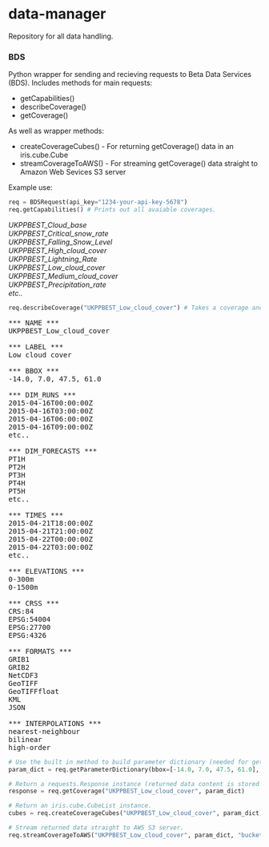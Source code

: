 # data-manager

Repository for all data handling.

### BDS
Python wrapper for sending and recieving requests to Beta Data Services (BDS).
Includes methods for main requests:

* getCapabilities()
* describeCoverage()
* getCoverage()

As well as wrapper methods:

* createCoverageCubes() - For returning getCoverage() data in an iris.cube.Cube
* streamCoverageToAWS() - For streaming getCoverage() data straight to Amazon Web Sevices S3 server

Example use:

```python
req = BDSRequest(api_key="1234-your-api-key-5678")
req.getCapabilities() # Prints out all avaiable coverages.
```

*UKPPBEST_Cloud_base  
UKPPBEST_Critical_snow_rate  
UKPPBEST_Falling_Snow_Level  
UKPPBEST_High_cloud_cover  
UKPPBEST_Lightning_Rate  
UKPPBEST_Low_cloud_cover  
UKPPBEST_Medium_cloud_cover  
UKPPBEST_Precipitation_rate  
etc..*

```python
req.describeCoverage("UKPPBEST_Low_cloud_cover") # Takes a coverage and prints out available parameters.
```
<pre>
*** NAME ***
UKPPBEST_Low_cloud_cover

*** LABEL ***
Low cloud cover

*** BBOX ***
-14.0, 7.0, 47.5, 61.0

*** DIM_RUNS ***
2015-04-16T00:00:00Z
2015-04-16T03:00:00Z
2015-04-16T06:00:00Z
2015-04-16T09:00:00Z
etc..

*** DIM_FORECASTS ***
PT1H
PT2H
PT3H
PT4H
PT5H
etc..

*** TIMES ***
2015-04-21T18:00:00Z
2015-04-21T21:00:00Z
2015-04-22T00:00:00Z
2015-04-22T03:00:00Z
etc..

*** ELEVATIONS ***
0-300m
0-1500m

*** CRSS ***
CRS:84
EPSG:54004
EPSG:27700
EPSG:4326

*** FORMATS ***
GRIB1
GRIB2
NetCDF3
GeoTIFF
GeoTIFFfloat
KML
JSON

*** INTERPOLATIONS ***
nearest-neighbour
bilinear
high-order
</pre>
```python
# Use the built in method to build parameter dictionary (needed for getCoverage) properly.
param_dict = req.getParameterDictionary(bbox=[-14.0, 7.0, 47.5, 61.0], format="NetCDF3", etc..)

# Return a requests.Response instance (returned data content is stored as response.content).
response = req.getCoverage("UKPPBEST_Low_cloud_cover", param_dict)

# Return an iris.cube.CubeList instance.
cubes = req.createCoverageCubes("UKPPBEST_Low_cloud_cover", param_dict)

# Stream returned data straight to AWS S3 server.
req.streamCoverageToAWS("UKPPBEST_Low_cloud_cover", param_dict, "bucket-name", "path/to/file.nc")
```
